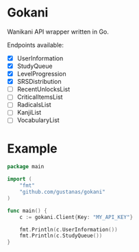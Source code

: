 # Gokani

Wanikani API wrapper written in Go.

Endpoints available: 

- [x] UserInformation
- [x] StudyQueue
- [x] LevelProgression
- [x] SRSDistribution
- [ ] RecentUnlocksList
- [ ] CriticalItemsList
- [ ] RadicalsList
- [ ] KanjiList
- [ ] VocabularyList

# Example

``` go
package main

import (
	"fmt"
	"github.com/gustanas/gokani"
)

func main() {
	c := gokani.Client{Key: "MY_API_KEY"}

	fmt.Println(c.UserInformation())
	fmt.Println(c.StudyQueue())
}
```

